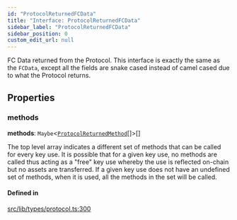 ```yaml
---
id: "ProtocolReturnedFCData"
title: "Interface: ProtocolReturnedFCData"
sidebar_label: "ProtocolReturnedFCData"
sidebar_position: 0
custom_edit_url: null
---
```


FC Data returned from the Protocol. This interface is exactly the same as the `FCData`, except all the fields are
snake cased instead of camel cased due to what the Protocol returns.

## Properties

### methods

 **methods**: `Maybe`<[`ProtocolReturnedMethod`](ProtocolReturnedMethod.md)[]\>[]

The top level array indicates a different set of methods that can be called for every key use. It is possible that for a given key use, no methods are called thus acting as a "free" key use whereby the use is reflected on-chain but no assets are transferred. 
If a given key use does not have an undefined set of methods, when it is used, all the methods in the set will be called.

#### Defined in

[src/lib/types/protocol.ts:300](https://github.com/keypom/keypom-js/blob/44ee5c18/src/lib/types/protocol.ts#L300)
